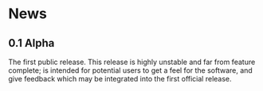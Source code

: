 # News

## 0.1 Alpha

The first public release. This release is highly unstable and far from feature complete; is intended for potential users to get a feel for the software, and give feedback which may be integrated into the first official release.
